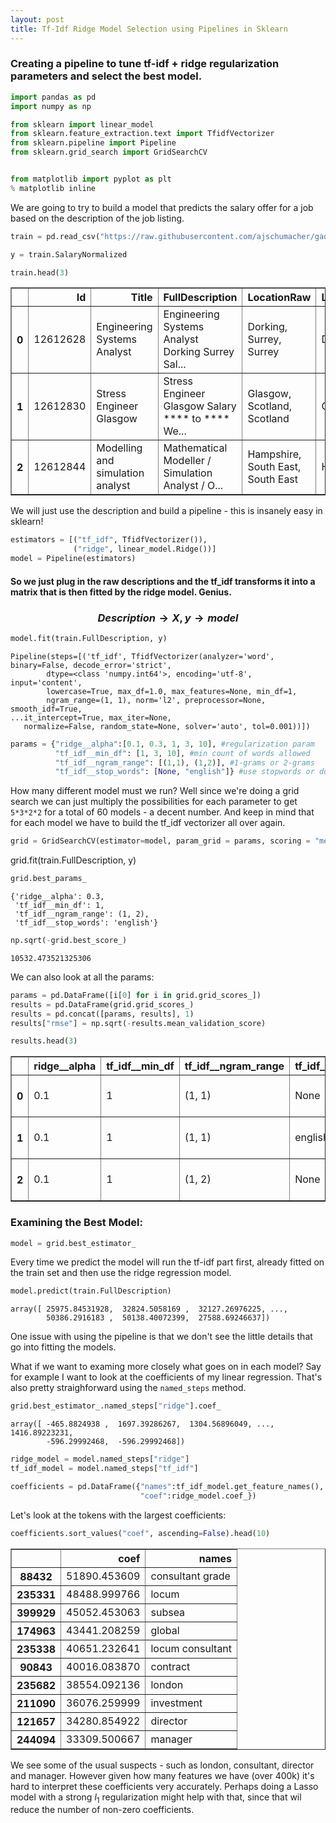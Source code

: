 ```yaml
---
layout: post
title: Tf-Idf Ridge Model Selection using Pipelines in Sklearn
---
```



### Creating a pipeline to tune  tf-idf + ridge regularization parameters and select the best model.


```python
import pandas as pd
import numpy as np

from sklearn import linear_model
from sklearn.feature_extraction.text import TfidfVectorizer
from sklearn.pipeline import Pipeline
from sklearn.grid_search import GridSearchCV


from matplotlib import pyplot as plt
% matplotlib inline
```

We are going to try to build a model that predicts the salary offer for a job based on the description of the job listing.


```python
train = pd.read_csv("https://raw.githubusercontent.com/ajschumacher/gadsdata/master/salary/train.csv")
```


```python
y = train.SalaryNormalized
```


```python
train.head(3)
```




<div>
<table border="1" class="dataframe">
  <thead>
    <tr style="text-align: right;">
      <th></th>
      <th>Id</th>
      <th>Title</th>
      <th>FullDescription</th>
      <th>LocationRaw</th>
      <th>LocationNormalized</th>
      <th>ContractType</th>
      <th>ContractTime</th>
      <th>Company</th>
      <th>Category</th>
      <th>SalaryRaw</th>
      <th>SalaryNormalized</th>
      <th>SourceName</th>
    </tr>
  </thead>
  <tbody>
    <tr>
      <th>0</th>
      <td>12612628</td>
      <td>Engineering Systems Analyst</td>
      <td>Engineering Systems Analyst Dorking Surrey Sal...</td>
      <td>Dorking, Surrey, Surrey</td>
      <td>Dorking</td>
      <td>NaN</td>
      <td>permanent</td>
      <td>Gregory Martin International</td>
      <td>Engineering Jobs</td>
      <td>20000 - 30000/annum 20-30K</td>
      <td>25000</td>
      <td>cv-library.co.uk</td>
    </tr>
    <tr>
      <th>1</th>
      <td>12612830</td>
      <td>Stress Engineer Glasgow</td>
      <td>Stress Engineer Glasgow Salary **** to **** We...</td>
      <td>Glasgow, Scotland, Scotland</td>
      <td>Glasgow</td>
      <td>NaN</td>
      <td>permanent</td>
      <td>Gregory Martin International</td>
      <td>Engineering Jobs</td>
      <td>25000 - 35000/annum 25-35K</td>
      <td>30000</td>
      <td>cv-library.co.uk</td>
    </tr>
    <tr>
      <th>2</th>
      <td>12612844</td>
      <td>Modelling and simulation analyst</td>
      <td>Mathematical Modeller / Simulation Analyst / O...</td>
      <td>Hampshire, South East, South East</td>
      <td>Hampshire</td>
      <td>NaN</td>
      <td>permanent</td>
      <td>Gregory Martin International</td>
      <td>Engineering Jobs</td>
      <td>20000 - 40000/annum 20-40K</td>
      <td>30000</td>
      <td>cv-library.co.uk</td>
    </tr>
  </tbody>
</table>
</div>



We will just use the description and build a pipeline - this is insanely easy in sklearn!


```python
estimators = [("tf_idf", TfidfVectorizer()), 
              ("ridge", linear_model.Ridge())]
model = Pipeline(estimators)
```

#### So we just plug in the raw descriptions and the tf_idf transforms it into a matrix that is then fitted by the ridge model. Genius. 

 ### $$Description\longrightarrow X , y \longrightarrow model$$


```python
model.fit(train.FullDescription, y) 
```




    Pipeline(steps=[('tf_idf', TfidfVectorizer(analyzer='word', binary=False, decode_error='strict',
            dtype=<class 'numpy.int64'>, encoding='utf-8', input='content',
            lowercase=True, max_df=1.0, max_features=None, min_df=1,
            ngram_range=(1, 1), norm='l2', preprocessor=None, smooth_idf=True,
    ...it_intercept=True, max_iter=None,
       normalize=False, random_state=None, solver='auto', tol=0.001))])




```python
params = {"ridge__alpha":[0.1, 0.3, 1, 3, 10], #regularization param
          "tf_idf__min_df": [1, 3, 10], #min count of words allowed
          "tf_idf__ngram_range": [(1,1), (1,2)], #1-grams or 2-grams
          "tf_idf__stop_words": [None, "english"]} #use stopwords or don't
```

How many different model must we run? Well since we're doing a grid search we can just multiply the possibilities for each parameter to get `5*3*2*2` for a total of 60 models - a decent number. And keep in mind that for each model we have to build the tf_idf vectorizer all over again.


```python
grid = GridSearchCV(estimator=model, param_grid = params, scoring = "mean_squared_error")
```

grid.fit(train.FullDescription, y)


```python
grid.best_params_
```




    {'ridge__alpha': 0.3,
     'tf_idf__min_df': 1,
     'tf_idf__ngram_range': (1, 2),
     'tf_idf__stop_words': 'english'}




```python
np.sqrt(-grid.best_score_)
```




    10532.473521325306



We can also look at all the params:


```python
params = pd.DataFrame([i[0] for i in grid.grid_scores_])
results = pd.DataFrame(grid.grid_scores_)
results = pd.concat([params, results], 1)
results["rmse"] = np.sqrt(-results.mean_validation_score)
```


```python
results.head(3)
```




<div>
<table border="1" class="dataframe">
  <thead>
    <tr style="text-align: right;">
      <th></th>
      <th>ridge__alpha</th>
      <th>tf_idf__min_df</th>
      <th>tf_idf__ngram_range</th>
      <th>tf_idf__stop_words</th>
      <th>parameters</th>
      <th>mean_validation_score</th>
      <th>cv_validation_scores</th>
      <th>rmse</th>
    </tr>
  </thead>
  <tbody>
    <tr>
      <th>0</th>
      <td>0.1</td>
      <td>1</td>
      <td>(1, 1)</td>
      <td>None</td>
      <td>{'ridge__alpha': 0.1, 'tf_idf__stop_words': No...</td>
      <td>-1.383986e+08</td>
      <td>[-103831685.851, -141229157.862, -170145315.841]</td>
      <td>11764.293270</td>
    </tr>
    <tr>
      <th>1</th>
      <td>0.1</td>
      <td>1</td>
      <td>(1, 1)</td>
      <td>english</td>
      <td>{'ridge__alpha': 0.1, 'tf_idf__stop_words': 'e...</td>
      <td>-1.408870e+08</td>
      <td>[-105929048.004, -144749023.148, -171993435.294]</td>
      <td>11869.583228</td>
    </tr>
    <tr>
      <th>2</th>
      <td>0.1</td>
      <td>1</td>
      <td>(1, 2)</td>
      <td>None</td>
      <td>{'ridge__alpha': 0.1, 'tf_idf__stop_words': No...</td>
      <td>-1.113026e+08</td>
      <td>[-77620035.3972, -108499379.09, -147798481.11]</td>
      <td>10550.004578</td>
    </tr>
  </tbody>
</table>
</div>



### Examining the Best Model:


```python
model = grid.best_estimator_
```

Every time we predict the model will run the tf-idf part first, already fitted on the train set and then use the ridge regression model. 



```python
model.predict(train.FullDescription)
```




    array([ 25975.84531928,  32824.5058169 ,  32127.26976225, ...,
            50386.2916183 ,  50138.40072399,  27588.69246637])



One issue with using the pipeline is that we don't see the little details that go into fitting the models.

What if we want to examing more closely what goes on in each model? Say for example I want to look at the coefficients of my linear regression. That's also pretty straighforward using the `named_steps` method.


```python
grid.best_estimator_.named_steps["ridge"].coef_
```




    array([ -465.8824938 ,  1697.39286267,  1304.56896049, ...,  1416.89223231,
            -596.29992468,  -596.29992468])




```python
ridge_model = model.named_steps["ridge"]
tf_idf_model = model.named_steps["tf_idf"]
```


```python
coefficients = pd.DataFrame({"names":tf_idf_model.get_feature_names(),
                             "coef":ridge_model.coef_})
```

Let's look at the tokens with the largest coefficients:


```python
coefficients.sort_values("coef", ascending=False).head(10)
```




<div>
<table border="1" class="dataframe">
  <thead>
    <tr style="text-align: right;">
      <th></th>
      <th>coef</th>
      <th>names</th>
    </tr>
  </thead>
  <tbody>
    <tr>
      <th>88432</th>
      <td>51890.453609</td>
      <td>consultant grade</td>
    </tr>
    <tr>
      <th>235331</th>
      <td>48488.999766</td>
      <td>locum</td>
    </tr>
    <tr>
      <th>399929</th>
      <td>45052.453063</td>
      <td>subsea</td>
    </tr>
    <tr>
      <th>174963</th>
      <td>43441.208259</td>
      <td>global</td>
    </tr>
    <tr>
      <th>235338</th>
      <td>40651.232641</td>
      <td>locum consultant</td>
    </tr>
    <tr>
      <th>90843</th>
      <td>40016.083870</td>
      <td>contract</td>
    </tr>
    <tr>
      <th>235682</th>
      <td>38554.092136</td>
      <td>london</td>
    </tr>
    <tr>
      <th>211090</th>
      <td>36076.259999</td>
      <td>investment</td>
    </tr>
    <tr>
      <th>121657</th>
      <td>34280.854922</td>
      <td>director</td>
    </tr>
    <tr>
      <th>244094</th>
      <td>33309.500667</td>
      <td>manager</td>
    </tr>
  </tbody>
</table>
</div>



We see some of the usual suspects - such as london, consultant, director and manager. However given how many features we have (over 400k) it's hard to interpret these coefficients very accurately. Perhaps doing a Lasso model with a strong $l_1$ regularization might help with that, since that wil reduce the number of non-zero coefficients.


```python

```
